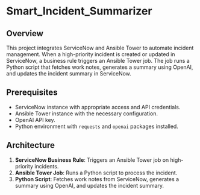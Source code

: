 # Smart_Incident_Summarizer

## Overview

This project integrates ServiceNow and Ansible Tower to automate incident management. When a high-priority incident is created or updated in ServiceNow, a business rule triggers an Ansible Tower job. The job runs a Python script that fetches work notes, generates a summary using OpenAI, and updates the incident summary in ServiceNow.

## Prerequisites

- ServiceNow instance with appropriate access and API credentials.
- Ansible Tower instance with the necessary configuration.
- OpenAI API key.
- Python environment with `requests` and `openai` packages installed.

## Architecture

1. **ServiceNow Business Rule**: Triggers an Ansible Tower job on high-priority incidents.
2. **Ansible Tower Job**: Runs a Python script to process the incident.
3. **Python Script**: Fetches work notes from ServiceNow, generates a summary using OpenAI, and updates the incident summary.
